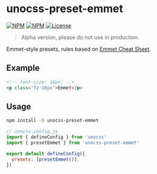 # unocss-preset-emmet

[![NPM](https://img.shields.io/npm/v/unocss-preset-emmet)](https://www.npmjs.com/package/unocss-preset-emmet)
[![NPM](https://img.shields.io/npm/dw/unocss-preset-emmet.svg)](https://www.npmjs.com/package/unocss-preset-emmet)
[![License](https://img.shields.io/github/license/lbb00/unocss-preset-emmet.svg)](https://github.com/lbb00/unocss-preset-emmet/blob/master/LICENSE)


> Alpha version, please do not use in production.

Emmet-style presets, rules based on [Emmet Cheat Sheet](https://docs.emmet.io/cheat-sheet).

## Example

```html
<!-- font-size: 16px; -->
<p class="fz-16px">Emmet</p>
```

## Usage

```bash
npm install -D unocss-preset-emmet

```

```javascript
// unocss.config.js
import { defineConfig } from 'unocss'
import { presetEmmet } from 'unocss-preset-emmet'

export default defineConfig({
  presets: [presetEmmet()],
})
```
